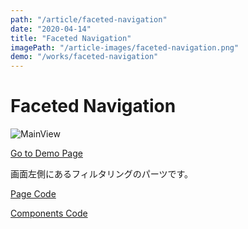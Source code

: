 ```yaml
---
path: "/article/faceted-navigation"
date: "2020-04-14"
title: "Faceted Navigation"
imagePath: "/article-images/faceted-navigation.png"
demo: "/works/faceted-navigation"
---
```


# Faceted Navigation

![MainView](/article-images/faceted-navigation.png)

[Go to Demo Page](/works/faceted-navigation)

画面左側にあるフィルタリングのパーツです。

[Page Code](https://github.com/maroon8021/walking/blob/master/src/pages/works/faceted-navigation.tsx)

[Components Code](https://github.com/maroon8021/walking/tree/master/src/components/works/faceted-navigation)
